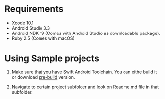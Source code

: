 Requirements
============

- Xcode 10.1
- Android Studio 3.3
- Android NDK 19 (Comes with Android Studio as downloadable package).
- Ruby 2.5 (Comes with macOS)

Using Sample projects
=====================

1. Make sure that you have Swift Android Toolchain. You can eithe build it or download [pre-build](https://github.com/vgorloff/swift-everywhere-toolchain/releases) version.

2. Navigate to certain project subfolder and look on Readme.md file in that subfolder.
